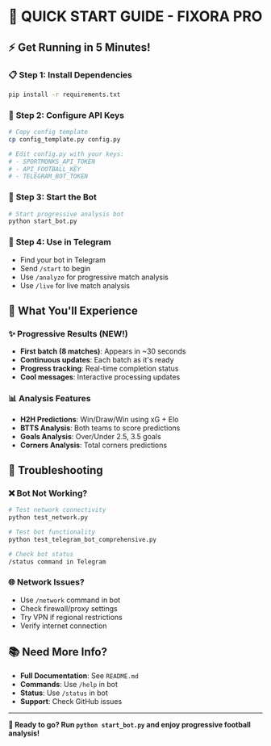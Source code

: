 # 🚀 QUICK START GUIDE - FIXORA PRO

## ⚡ **Get Running in 5 Minutes!**

### 📋 **Step 1: Install Dependencies**
```bash
pip install -r requirements.txt
```

### 🔑 **Step 2: Configure API Keys**
```bash
# Copy config template
cp config_template.py config.py

# Edit config.py with your keys:
# - SPORTMONKS_API_TOKEN
# - API_FOOTBALL_KEY  
# - TELEGRAM_BOT_TOKEN
```

### 🚀 **Step 3: Start the Bot**
```bash
# Start progressive analysis bot
python start_bot.py
```

### 📱 **Step 4: Use in Telegram**
- Find your bot in Telegram
- Send `/start` to begin
- Use `/analyze` for progressive match analysis
- Use `/live` for live match analysis

## 🎯 **What You'll Experience**

### ✨ **Progressive Results (NEW!)**
- **First batch (8 matches)**: Appears in ~30 seconds
- **Continuous updates**: Each batch as it's ready
- **Progress tracking**: Real-time completion status
- **Cool messages**: Interactive processing updates

### 📊 **Analysis Features**
- **H2H Predictions**: Win/Draw/Win using xG + Elo
- **BTTS Analysis**: Both teams to score predictions
- **Goals Analysis**: Over/Under 2.5, 3.5 goals
- **Corners Analysis**: Total corners predictions

## 🔧 **Troubleshooting**

### ❌ **Bot Not Working?**
```bash
# Test network connectivity
python test_network.py

# Test bot functionality  
python test_telegram_bot_comprehensive.py

# Check bot status
/status command in Telegram
```

### 🌐 **Network Issues?**
- Use `/network` command in bot
- Check firewall/proxy settings
- Try VPN if regional restrictions
- Verify internet connection

## 📚 **Need More Info?**

- **Full Documentation**: See `README.md`
- **Commands**: Use `/help` in bot
- **Status**: Use `/status` in bot
- **Support**: Check GitHub issues

---

**🎉 Ready to go? Run `python start_bot.py` and enjoy progressive football analysis!**

